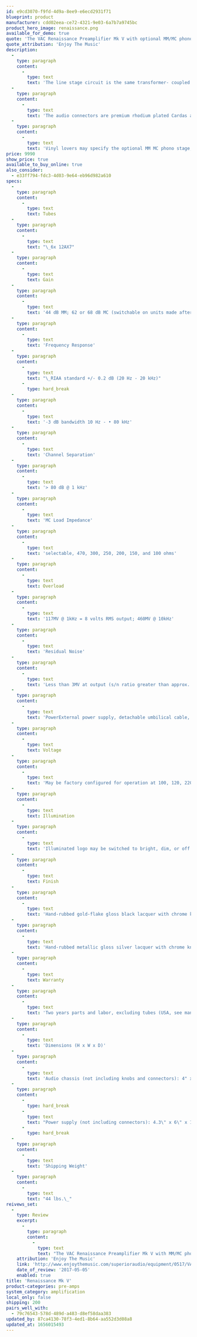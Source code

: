 ```yaml
---
id: e9cd3070-f9fd-4d9a-8ee9-e6ecd2931f71
blueprint: product
manufacturer: cdd02eea-ce72-4321-9e03-6a7b7a9745bc
product_hero_image: renaissance.png
available_for_demo: true
quote: 'The VAC Renaissance Preamplifier Mk V with optional MM/MC phono stage is not inexpensive but reasonable taking into account it is at the cutting edge of what is possible. If you are serious about and love music this preamplifier will provide many years of totally immersed enjoyment!'
quote_attribution: 'Enjoy The Music'
description:
  -
    type: paragraph
    content:
      -
        type: text
        text: 'The line stage circuit is the same transformer- coupled Class A1 balanced triode design found in the Statement Line Stage. The external power supply has dual-mono rectification and filtering of the crucial high voltage supplies for superb, spacious imaging and great preservation of nuance. The remote volume control is of the direct-acting analogue type and continuously variable, so you easily can the precise level that makes the music snap into focus.'
  -
    type: paragraph
    content:
      -
        type: text
        text: 'The audio connectors are premium rhodium plated Cardas and Neutrik Professional. There are three high level inputs, two of which may be balanced or single-ended, just like the output.'
  -
    type: paragraph
    content:
      -
        type: text
        text: 'Vinyl lovers may specify the optional MM MC phono stage, which features three twin triodes operating in pure Class A1, variable MC impedance loading, and purely passive, precise RIAA equalization. The circuit topology is derived from the Signature MkII SE, differing principally in the number of tubes employed, and uses the same premium MC input transformers. The results rival and exceed those delivered by many more costly separate phono stages. You should expect nothing less of a VAC.'
price: 9990
show_price: true
available_to_buy_online: true
also_consider:
  - e33ff794-fdc3-4d03-9e64-eb96d982a610
specs:
  -
    type: paragraph
    content:
      -
        type: text
        text: Tubes
  -
    type: paragraph
    content:
      -
        type: text
        text: "\_6x 12AX7"
  -
    type: paragraph
    content:
      -
        type: text
        text: Gain
  -
    type: paragraph
    content:
      -
        type: text
        text: '44 dB MM; 62 or 68 dB MC (switchable on units made after September 1, 2017)'
  -
    type: paragraph
    content:
      -
        type: text
        text: 'Frequency Response'
  -
    type: paragraph
    content:
      -
        type: text
        text: "\_RIAA standard +/- 0.2 dB (20 Hz - 20 kHz)"
      -
        type: hard_break
  -
    type: paragraph
    content:
      -
        type: text
        text: '-3 dB bandwidth 10 Hz - • 80 kHz'
  -
    type: paragraph
    content:
      -
        type: text
        text: 'Channel Separation'
  -
    type: paragraph
    content:
      -
        type: text
        text: '> 80 dB @ 1 kHz'
  -
    type: paragraph
    content:
      -
        type: text
        text: 'MC Load Impedance'
  -
    type: paragraph
    content:
      -
        type: text
        text: 'selectable, 470, 300, 250, 200, 150, and 100 ohms'
  -
    type: paragraph
    content:
      -
        type: text
        text: Overload
  -
    type: paragraph
    content:
      -
        type: text
        text: '117MV @ 1kHz = 8 volts RMS output; 460MV @ 10kHz'
  -
    type: paragraph
    content:
      -
        type: text
        text: 'Residual Noise'
  -
    type: paragraph
    content:
      -
        type: text
        text: 'Less than 3MV at output (s/n ratio greater than approx. 69db)'
  -
    type: paragraph
    content:
      -
        type: text
        text: 'PowerExternal power supply, detachable umbilical cable, detachable IEC power cord'
  -
    type: paragraph
    content:
      -
        type: text
        text: Voltage
  -
    type: paragraph
    content:
      -
        type: text
        text: 'May be factory configured for operation at 100, 120, 220, or 230/240 volts'
  -
    type: paragraph
    content:
      -
        type: text
        text: Illumination
  -
    type: paragraph
    content:
      -
        type: text
        text: 'Illuminated logo may be switched to bright, dim, or off'
  -
    type: paragraph
    content:
      -
        type: text
        text: Finish
  -
    type: paragraph
    content:
      -
        type: text
        text: 'Hand-rubbed gold-flake gloss black lacquer with chrome knobs standard.'
  -
    type: paragraph
    content:
      -
        type: text
        text: 'Hand-rubbed metallic gloss silver lacquer with chrome knobs special order with additional cost.'
  -
    type: paragraph
    content:
      -
        type: text
        text: Warranty
  -
    type: paragraph
    content:
      -
        type: text
        text: 'Two years parts and labor, excluding tubes (USA, see manual for full details)'
  -
    type: paragraph
    content:
      -
        type: text
        text: 'Dimensions (H x W x D)'
  -
    type: paragraph
    content:
      -
        type: text
        text: 'Audio chassis (not including knobs and connectors): 4" x 18" x 16"'
  -
    type: paragraph
    content:
      -
        type: hard_break
      -
        type: text
        text: "Power supply (not including connectors): 4.3\" x 6\" x 13\"\_"
      -
        type: hard_break
  -
    type: paragraph
    content:
      -
        type: text
        text: 'Shipping Weight'
  -
    type: paragraph
    content:
      -
        type: text
        text: "44 lbs.\_"
reivews_set:
  -
    type: Review
    excerpt:
      -
        type: paragraph
        content:
          -
            type: text
            text: "The VAC Renaissance Preamplifier Mk V with MM/MC phono stage is not inexpensive but reasonable taking into account it is at the cutting edge of what is possible. If you are serious about and love music this preamplifier will provide many years of totally immersed enjoyment! Go find a dealer, audition the VAC renaissance Mk V. Preamplifier, most certainly you will like what you hear.\_ \_"
    attribution: 'Enjoy The Music'
    link: 'http://www.enjoythemusic.com/superioraudio/equipment/0517/VAC_Renaissance_Preamplifier_MkV_MM_MC_Phono_Stage_Review.htm'
    date_of_review: '2017-05-05'
    enabled: true
title: 'Renaissance Mk V'
product-categories: pre-amps
system_category: amplification
local_only: false
shipping: 200
pairs_well_with:
  - 79c76543-578d-489d-a483-d8ef58daa383
updated_by: 87ca4130-78f3-4ed1-8b64-aa552d3d08a8
updated_at: 1656015493
---
```

